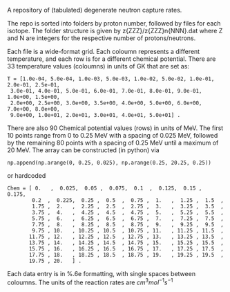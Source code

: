 A repository of (tabulated) degenerate neutron capture rates.

The repo is sorted into folders by proton number, followed by files for each isotope. The folder structure is given by
z{ZZZ}/z{ZZZ}n{NNN}.dat where Z and N are integers for the respective number of protons/neutrons.

Each file is a wide-format grid. Each coloumn represents a different temperature, and each row is for a different chemical potential.
There are 33 temperature values (coloumns) in units of GK that are set as:

```
T = [1.0e-04, 5.0e-04, 1.0e-03, 5.0e-03, 1.0e-02, 5.0e-02, 1.0e-01, 2.0e-01, 2.5e-01,
 3.0e-01, 4.0e-01, 5.0e-01, 6.0e-01, 7.0e-01, 8.0e-01, 9.0e-01, 1.0e+00, 1.5e+00,
 2.0e+00, 2.5e+00, 3.0e+00, 3.5e+00, 4.0e+00, 5.0e+00, 6.0e+00, 7.0e+00, 8.0e+00,
 9.0e+00, 1.0e+01, 2.0e+01, 3.0e+01, 4.0e+01, 5.0e+01] .
```
There are also 90 Chemical potential values (rows) in units of MeV. The first 10 points range from 0 to 0.25 MeV with a spacing of 0.025 MeV, followed by the remaining 80 points with a spacing of 0.25 MeV until a maximum of 20 MeV. The array can be constructed (in python) via

```np.append(np.arange(0, 0.25, 0.025), np.arange(0.25, 20.25, 0.25))```

or hardcoded

```
Chem = [ 0.   ,  0.025,  0.05 ,  0.075,  0.1  ,  0.125,  0.15 ,  0.175,
        0.2  ,  0.225,  0.25 ,  0.5  ,  0.75 ,  1.   ,  1.25 ,  1.5  ,
        1.75 ,  2.   ,  2.25 ,  2.5  ,  2.75 ,  3.   ,  3.25 ,  3.5  ,
        3.75 ,  4.   ,  4.25 ,  4.5  ,  4.75 ,  5.   ,  5.25 ,  5.5  ,
        5.75 ,  6.   ,  6.25 ,  6.5  ,  6.75 ,  7.   ,  7.25 ,  7.5  ,
        7.75 ,  8.   ,  8.25 ,  8.5  ,  8.75 ,  9.   ,  9.25 ,  9.5  ,
        9.75 , 10.   , 10.25 , 10.5  , 10.75 , 11.   , 11.25 , 11.5  ,
       11.75 , 12.   , 12.25 , 12.5  , 12.75 , 13.   , 13.25 , 13.5  ,
       13.75 , 14.   , 14.25 , 14.5  , 14.75 , 15.   , 15.25 , 15.5  ,
       15.75 , 16.   , 16.25 , 16.5  , 16.75 , 17.   , 17.25 , 17.5  ,
       17.75 , 18.   , 18.25 , 18.5  , 18.75 , 19.   , 19.25 , 19.5  ,
       19.75 , 20.   ] .
```

Each data entry is in %.6e formatting, with single spaces between coloumns. The units of the reaction rates are $cm^3 mol^{-1} s^{-1}$
